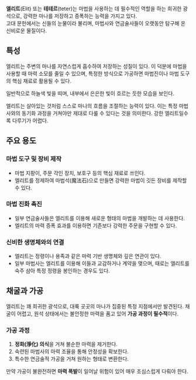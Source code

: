 **엘리트**(Elit) 또는 **테테르**(teter)는 마법을 사용하는 데 필수적인 역할을 하는 희귀한 광석으로, 강력한 마나를 저장하고 증폭하는 능력을 가지고 있다.  
고대 문헌에서는 신들의 눈물이라 불리며, 마법사와 연금술사들이 오랫동안 탐구해 온 신비로운 물질이다.


## 특성

엘리트는 주변의 마나를 자연스럽게 흡수하여 저장하는 성질이 있다. 이 덕분에 마법을 사용할 때 마력 소모를 줄일 수 있으며, 특정한 방식으로 가공하면 마법진이나 마법 도구의 핵심 재료로 활용될 수 있다.

일반적으로 하늘색 빛을 띠며, 내부에서 은은한 빛이 흐르는 듯한 모습을 보인다.

엘리트는 살아있는 것처럼 스스로 마나의 흐름을 조절하는 능력이 있다. 이는 특정 마법사와의 동기화 과정을 거쳐야만 제대로 다룰 수 있다는 것을 의미한다. 강한 엘리트일수록 다루기가 어렵다.

## 주요 용도

### 마법 도구 및 장비 제작
- 마법 지팡이, 주문 각인 장치, 보호구 등의 핵심 재료로 쓰인다.
- 엘리트를 정제하여 마법석(魔法石)으로 만들면 강력한 마법이 깃든 장비를 제작할 수 있다.

### 마법 진화 촉진
- 일부 연금술사들은 엘리트를 이용해 새로운 형태의 마법을 개발하는 데 사용한다.
- 엘리트의 마력 증폭 효과를 이용하면 기존보다 강력한 주문을 구현할 수 있다.

### 신비한 생명체와의 연결
- 엘리트는 정령이나 용족과 같은 마력 기반 생명체와 깊은 연관이 있다.
- 일부 마법사는 엘리트를 이용해 이들과 교감하거나 계약을 맺으며, 때로는 엘리트를 숙주 삼아 특정 정령을 봉인하는 경우도 있다.

## 채굴과 가공

엘리트는 꽤 희귀한 광석으로, 대륙 곳곳의 마나가 집중된 특정 지점에서만 발견된다. 채굴이 어렵고, 원석 상태에서는 불안정한 마력을 품고 있어 **가공 과정이 필수적**이다.

### 가공 과정
1. **정화(淨化) 의식**을 거쳐 불순한 마력을 제거한다.  
2. 숙련된 마법사의 마력 조율을 통해 안정성을 확보한다.  
3. 특수한 연금술적 가공을 거쳐 원하는 형태로 변환한다.

만약 가공이 불완전하면 **마력 폭발**이 일어날 위험이 있어 매우 조심스럽게 다뤄야 한다.